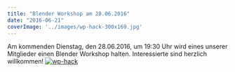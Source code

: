 ```yaml
---
title: "Blender Workshop am 28.06.2016"
date: "2016-06-21"
coverImage: '../images/wp-hack-300x169.jpg'
---
```


Am kommenden Dienstag, den 28.06.2016, um 19:30 Uhr wird eines unserer Mitglieder einen Blender Workshop halten. Interessierte sind herzlich willkommen! [![wp-hack](../images/wp-hack-300x169.jpg)](https://hackzogtum-coburg.de/wp-content/uploads/2016/06/wp-hack.bmp)
